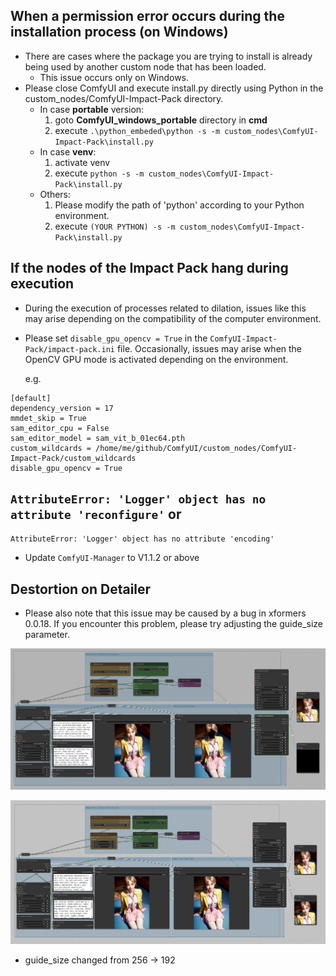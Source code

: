 ## When a permission error occurs during the installation process (on Windows)

* There are cases where the package you are trying to install is already being used by another custom node that has been loaded.
    * This issue occurs only on Windows.
* Please close ComfyUI and execute install.py directly using Python in the custom_nodes/ComfyUI-Impact-Pack directory.
    * In case **portable** version:
        1. goto **ComfyUI_windows_portable** directory in **cmd**
        2. execute ```.\python_embeded\python -s -m custom_nodes\ComfyUI-Impact-Pack\install.py```
    * In case **venv**:
        1. activate venv
        2. execute ```python -s -m custom_nodes\ComfyUI-Impact-Pack\install.py```
    * Others:
        1. Please modify the path of 'python' according to your Python environment.
        2. execute ```(YOUR PYTHON) -s -m custom_nodes\ComfyUI-Impact-Pack\install.py```


## If the nodes of the Impact Pack hang during execution

* During the execution of processes related to dilation, issues like this may arise depending on the compatibility of the computer environment.
* Please set `disable_gpu_opencv = True` in the `ComfyUI-Impact-Pack/impact-pack.ini` file. Occasionally, issues may arise when the OpenCV GPU mode is activated depending on the environment.

    e.g.
```
[default]
dependency_version = 17
mmdet_skip = True
sam_editor_cpu = False
sam_editor_model = sam_vit_b_01ec64.pth
custom_wildcards = /home/me/github/ComfyUI/custom_nodes/ComfyUI-Impact-Pack/custom_wildcards
disable_gpu_opencv = True
```

## `AttributeError: 'Logger' object has no attribute 'reconfigure'` or
`AttributeError: 'Logger' object has no attribute 'encoding'`
* Update `ComfyUI-Manager` to V1.1.2 or above


## Destortion on Detailer

* Please also note that this issue may be caused by a bug in xformers 0.0.18. If you encounter this problem, please try adjusting the guide_size parameter.

![example](black1.png)

![example](black2.png)
* guide_size changed from 256 -> 192
